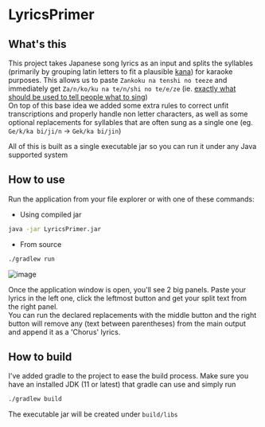 # LyricsPrimer

## What's this

This project takes Japanese song lyrics as an input and splits the syllables (primarily by grouping latin letters to fit a plausible [kana](https://en.wikipedia.org/wiki/Kana)) for karaoke purposes. This allows us to paste `Zankoku na tenshi no teeze` and immediately get `Za/n/ko/ku na te/n/shi no te/e/ze` (ie. [exactly what should be used to tell people what to sing](https://youtu.be/nU21rCWkuJw?t=68))  
On top of this base idea we added some extra rules to correct unfit transcriptions and properly handle non letter characters, as well as some optional replacements for syllables that are often sung as a single one (eg. `Ge/k/ka bi/ji/n` -> `Gek/ka bi/jin`)

All of this is built as a single executable jar so you can run it under any Java supported system

## How to use

Run the application from your file explorer or with one of these commands:
- Using compiled jar
```bash
java -jar LyricsPrimer.jar
```
- From source
```bash
./gradlew run
```

![image](https://i.imgur.com/CCgr46X.png)

Once the application window is open, you'll see 2 big panels. Paste your lyrics in the left one, click the leftmost button and get your split text from the right panel.  
You can run the declared replacements with the middle button and the right button will remove any (text between parentheses) from the main output and append it as a 'Chorus' lyrics.

## How to build

I've added gradle to the project to ease the build process. Make sure you have an installed JDK (11 or latest) that gradle can use and simply run
```bash
./gradlew build
```
The executable jar will be created under `build/libs`
